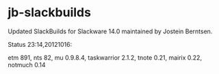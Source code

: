 jb-slackbuilds
==============

Updated SlackBuilds for Slackware 14.0 maintained by Jostein Berntsen.

Status 23:14,20121016:

etm 891, nts 82, mu 0.9.8.4, taskwarrior 2.1.2, tnote 0.21, mairix 0.22, notmuch 0.14

